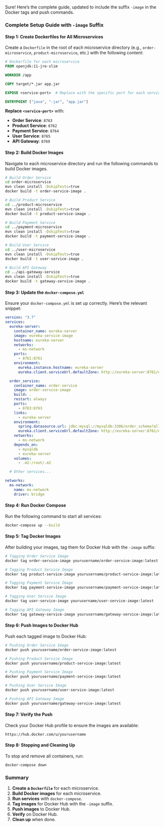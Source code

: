 Sure! Here’s the complete guide, updated to include the suffix `-image` in the Docker tags and push commands.

### Complete Setup Guide with `-image` Suffix

#### Step 1: Create Dockerfiles for All Microservices

Create a `Dockerfile` in the root of each microservice directory (e.g., `order-microservice`, `product-microservice`, etc.) with the following content:

```dockerfile
# Dockerfile for each microservice
FROM openjdk:11-jre-slim

WORKDIR /app

COPY target/*.jar app.jar

EXPOSE <service-port>  # Replace with the specific port for each service

ENTRYPOINT ["java", "-jar", "app.jar"]
```

**Replace `<service-port>`** with:
- **Order Service**: `8763`
- **Product Service**: `8762`
- **Payment Service**: `8764`
- **User Service**: `8765`
- **API Gateway**: `8769`

#### Step 2: Build Docker Images

Navigate to each microservice directory and run the following commands to build Docker images.

```bash
# Build Order Service
cd order-microservice
mvn clean install -DskipTests=true
docker build -t order-service-image .

# Build Product Service
cd ../product-microservice
mvn clean install -DskipTests=true
docker build -t product-service-image .

# Build Payment Service
cd ../payment-microservice
mvn clean install -DskipTests=true
docker build -t payment-service-image .

# Build User Service
cd ../user-microservice
mvn clean install -DskipTests=true
docker build -t user-service-image .

# Build API Gateway
cd ../api-gateway-service
mvn clean install -DskipTests=true
docker build -t gateway-service-image .
```

#### Step 3: Update the `docker-compose.yml`

Ensure your `docker-compose.yml` is set up correctly. Here’s the relevant snippet:

```yaml
version: "3.7"
services:
  eureka-server:
    container_name: eureka-server
    image: eureka-service-image
    hostname: eureka-server
    networks:
      - ms-network
    ports:
      - 8761:8761 
    environment:
      eureka.instance.hostname: eureka-server
      eureka.client.serviceUrl.defaultZone: http://eureka-server:8761/eureka

  order_service:
    container_name: order-service
    image: order-service-image
    build: .
    restart: always
    ports:
      - 8763:8763
    links:
      - eureka-server
    environment:
      spring.datasource.url: jdbc:mysql://mysqldb:3306/order_schema?allowPublicKeyRetrieval=true 
      eureka.client.serviceUrl.defaultZone: http://eureka-server:8761/eureka
    networks:
      - ms-network
    depends_on:
      - mysqldb
      - eureka-server
    volumes:
      - .m2:/root/.m2

  # Other services...

networks:  
  ms-network:  
    name: ms-network  
    driver: bridge
```

#### Step 4: Run Docker Compose

Run the following command to start all services:

```bash
docker-compose up --build
```

#### Step 5: Tag Docker Images

After building your images, tag them for Docker Hub with the `-image` suffix:

```bash
# Tagging Order Service Image
docker tag order-service-image yourusername/order-service-image:latest

# Tagging Product Service Image
docker tag product-service-image yourusername/product-service-image:latest

# Tagging Payment Service Image
docker tag payment-service-image yourusername/payment-service-image:latest

# Tagging User Service Image
docker tag user-service-image yourusername/user-service-image:latest

# Tagging API Gateway Image
docker tag gateway-service-image yourusername/gateway-service-image:latest
```

#### Step 6: Push Images to Docker Hub

Push each tagged image to Docker Hub:

```bash
# Pushing Order Service Image
docker push yourusername/order-service-image:latest

# Pushing Product Service Image
docker push yourusername/product-service-image:latest

# Pushing Payment Service Image
docker push yourusername/payment-service-image:latest

# Pushing User Service Image
docker push yourusername/user-service-image:latest

# Pushing API Gateway Image
docker push yourusername/gateway-service-image:latest
```

#### Step 7: Verify the Push

Check your Docker Hub profile to ensure the images are available:

```
https://hub.docker.com/u/yourusername
```

#### Step 8: Stopping and Cleaning Up

To stop and remove all containers, run:

```bash
docker-compose down
```

### Summary
1. **Create a `Dockerfile`** for each microservice.
2. **Build Docker images** for each microservice.
3. **Run services** with `docker-compose`.
4. **Tag images** for Docker Hub with the `-image` suffix.
5. **Push images** to Docker Hub.
6. **Verify** on Docker Hub.
7. **Clean up** when done.

